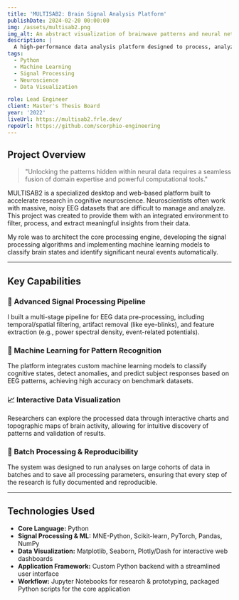 ```yaml
---
title: 'MULTISAB2: Brain Signal Analysis Platform'
publishDate: 2024-02-20 00:00:00
img: /assets/multisab2.png
img_alt: An abstract visualization of brainwave patterns and neural networks.
description: |
  A high-performance data analysis platform designed to process, analyze, and visualize complex EEG brain signals using advanced machine learning and signal processing pipelines.
tags:
  - Python
  - Machine Learning
  - Signal Processing
  - Neuroscience
  - Data Visualization

role: Lead Engineer
client: Master's Thesis Board
year: '2022'
liveUrl: https://multisab2.frle.dev/
repoUrl: https://github.com/scorphio-engineering
---
```


## Project Overview

> "Unlocking the patterns hidden within neural data requires a seamless fusion of domain expertise and powerful computational tools."

MULTISAB2 is a specialized desktop and web-based platform built to accelerate research in cognitive neuroscience. Neuroscientists often work with massive, noisy EEG datasets that are difficult to manage and analyze. This project was created to provide them with an integrated environment to filter, process, and extract meaningful insights from their data.

My role was to architect the core processing engine, developing the signal processing algorithms and implementing machine learning models to classify brain states and identify significant neural events automatically.

---

## Key Capabilities

### 🧠 Advanced Signal Processing Pipeline

I built a multi-stage pipeline for EEG data pre-processing, including temporal/spatial filtering, artifact removal (like eye-blinks), and feature extraction (e.g., power spectral density, event-related potentials).

### 🤖 Machine Learning for Pattern Recognition

The platform integrates custom machine learning models to classify cognitive states, detect anomalies, and predict subject responses based on EEG patterns, achieving high accuracy on benchmark datasets.

### 📈 Interactive Data Visualization

Researchers can explore the processed data through interactive charts and topographic maps of brain activity, allowing for intuitive discovery of patterns and validation of results.

### 🔄 Batch Processing & Reproducibility

The system was designed to run analyses on large cohorts of data in batches and to save all processing parameters, ensuring that every step of the research is fully documented and reproducible.

---

## Technologies Used

- **Core Language:** Python
- **Signal Processing & ML:** MNE-Python, Scikit-learn, PyTorch, Pandas, NumPy
- **Data Visualization:** Matplotlib, Seaborn, Plotly/Dash for interactive web dashboards
- **Application Framework:** Custom Python backend with a streamlined user interface
- **Workflow:** Jupyter Notebooks for research & prototyping, packaged Python scripts for the core application
